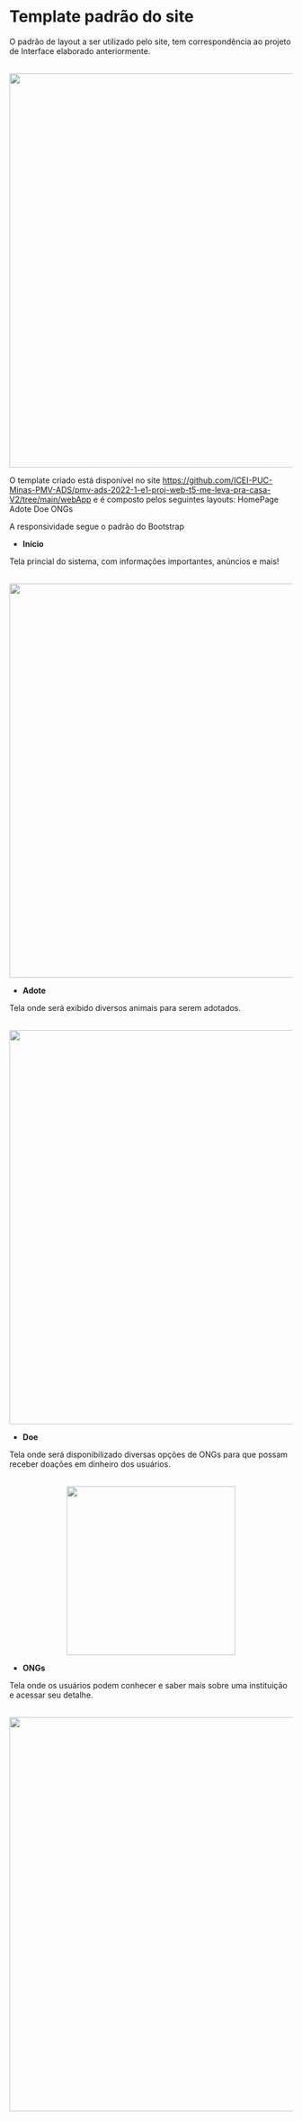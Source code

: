 # Template padrão do site

O padrão de layout a ser utilizado pelo site, tem correspondência ao projeto de Interface elaborado anteriormente.

<div style="text-align:center">                            
</div>
<br>
<div align="center">
<img src="https://user-images.githubusercontent.com/103081269/162961549-8e815cc5-80fd-4780-bc34-86df162af6c3.PNG" width="700px" />
</div>

O template criado está disponível no site https://github.com/ICEI-PUC-Minas-PMV-ADS/pmv-ads-2022-1-e1-proj-web-t5-me-leva-pra-casa-V2/tree/main/webApp  e é composto pelos seguintes layouts: 
HomePage
Adote
Doe
ONGs

A responsividade segue o padrão do Bootstrap

- **Início**

Tela princial do sistema, com informações importantes, anúncios e mais!

<div style="text-align:center">                             
</div>
<br>
<div align="center">
<img src="https://user-images.githubusercontent.com/103080396/164314363-fb73aa56-4751-4908-a986-2324a5545fb0.jpg" width="700px" />
</div>


- **Adote**

Tela onde será exibido diversos animais para serem adotados.

<div style="text-align:center">                             
</div>
<br>
<div align="center">
<img src="https://user-images.githubusercontent.com/103080396/164315337-bac10f2a-dca4-450d-9bbf-f697462059c5.jpg" width="700px" />
</div>


- **Doe**

Tela onde será disponibilizado diversas opções de ONGs para que possam receber doações em dinheiro dos usuários.

<div style="text-align:center">                             
</div>
<br>
<div align="center">
<img src="https://user-images.githubusercontent.com/101758971/164950363-12edaeb2-41dd-4f4b-b9e4-fdf140382cea.jpeg" width="300px" />
</div>


- **ONGs**

Tela onde os usuários podem conhecer e saber mais sobre uma instituição e acessar seu detalhe.

<div style="text-align:center">                             
</div>
<br>
<div align="center">
<img src="https://user-images.githubusercontent.com/103080396/164315541-9158c746-bca5-4a34-a1c0-7a235b84c6b9.jpg" width="700px" />
</div>
